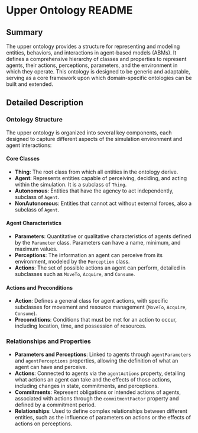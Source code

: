 # Upper Ontology README

## Summary

The upper ontology provides a structure for representing and modeling entities, behaviors, and interactions in agent-based models (ABMs). It defines a comprehensive hierarchy of classes and properties to represent agents, their actions, perceptions, parameters, and the environment in which they operate. This ontology is designed to be generic and adaptable, serving as a core framework upon which domain-specific ontologies can be built and extended.

## Detailed Description

### Ontology Structure

The upper ontology is organized into several key components, each designed to capture different aspects of the simulation environment and agent interactions:

#### Core Classes

- **Thing**: The root class from which all entities in the ontology derive.
- **Agent**: Represents entities capable of perceiving, deciding, and acting within the simulation. It is a subclass of `Thing`.
- **Autonomous**: Entities that have the agency to act independently, subclass of `Agent`.
- **NonAutonomous**: Entities that cannot act without external forces, also a subclass of `Agent`.

#### Agent Characteristics

- **Parameters**: Quantitative or qualitative characteristics of agents defined by the `Parameter` class. Parameters can have a name, minimum, and maximum values.
- **Perceptions**: The information an agent can perceive from its environment, modeled by the `Perception` class.
- **Actions**: The set of possible actions an agent can perform, detailed in subclasses such as `MoveTo`, `Acquire`, and `Consume`.

#### Actions and Preconditions

- **Action**: Defines a general class for agent actions, with specific subclasses for movement and resource management (`MoveTo`, `Acquire`, `Consume`).
- **Preconditions**: Conditions that must be met for an action to occur, including location, time, and possession of resources.

### Relationships and Properties

- **Parameters and Perceptions**: Linked to agents through `agentParameters` and `agentPerceptions` properties, allowing the definition of what an agent can have and perceive.
- **Actions**: Connected to agents via the `agentActions` property, detailing what actions an agent can take and the effects of those actions, including changes in state, commitments, and perceptions.
- **Commitments**: Represent obligations or intended actions of agents, associated with actions through the `commitmentFactor` property and defined by a commitment period.
- **Relationships**: Used to define complex relationships between different entities, such as the influence of parameters on actions or the effects of actions on perceptions.
